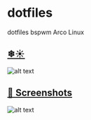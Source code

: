 # dotfiles
dotfiles bspwm Arco Linux
## [❄☀️](https://github.com/adilhyz/dotfiles/blob/main/screenshots.jpg)
![alt text](https://github.com/adilhyz/dotfiles/blob/master/screenshots.jpg)

## [🧛 Screenshots](https://github.com/adilhyz/dotfiles/blob/main/screenshots2.jpg)
![alt text](https://github.com/adilhyz/dotfiles/blob/master/screenshots2.jpg)